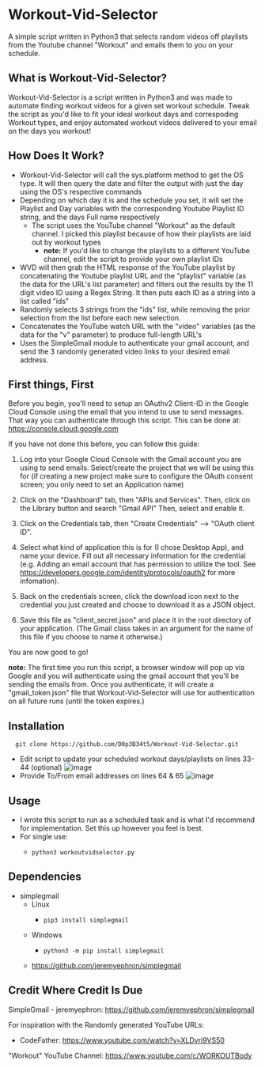 # Workout-Vid-Selector
A simple script written in Python3 that selects random videos off playlists from the Youtube channel "Workout" and emails them to you on your schedule. 


## What is Workout-Vid-Selector?
Workout-Vid-Selector is a script written in Python3 and was made to automate finding workout videos for a given set workout schedule. Tweak the script as you'd like to fit your ideal workout days and correspoding Workout types, and enjoy automated workout videos delivered to your email on the days you workout! 

## How Does It Work? 
  - Workout-Vid-Selector will call the sys.platform method to get the OS type. It will then query the date and filter the output with just the day using the OS's respective commands
  - Depending on which day it is and the schedule you set, it will set the Playlist and Day variables with the corresponding Youtube Playlist ID string, and the days Full name respectively
    - The script uses the YouTube channel "Workout" as the default channel. I picked this playlist because of how their playlists are laid out by workout types
      - **note:** If you'd like to change the playlists to a different YouTube channel, edit the script to provide your own playlist IDs
  - WVD will then grab the HTML response of the YouTube playlist by concatenating the Youtube playlist URL and the "playlist" variable (as the data for the URL's list parameter) and filters out the results by the 11 digit video ID using a Regex String. It then puts each ID as a string into a list called "ids"
  - Randomly selects 3 strings from the "ids" list, while removing the prior selection from the list before each new selection. 
  - Concatenates the YouTube watch URL with the "video" variables (as the data for the "v" parameter) to produce full-length URL's
  - Uses the SimpleGmail module to authenticate your gmail account, and send the 3 randomly generated video links to your desired email address.

## First things, First 
Before you begin, you'll need to setup an OAuthv2 Client-ID in the Google Cloud Console using the email that you intend to use to send messages. That way you can authenticate through this script. This can be done at: https://console.cloud.google.com

If you have not done this before, you can follow this guide:

  1. Log into your Google Cloud Console with the Gmail account you are using to send emails. Select/create the project that we will be using this for (if creating a new project make sure to configure the OAuth consent screen; you only need to set an Application name)

  2. Click on the "Dashboard" tab, then "APIs and Services". Then, click on the Library button and search "Gmail API" Then, select and enable it.

  3. Click on the Credentials tab, then "Create Credentials" --> "OAuth client ID".

  4. Select what kind of application this is for (I chose Desktop App), and name your device. Fill out all necessary information for the credential (e.g. Adding an email account that has permission to utilize the tool. See https://developers.google.com/identity/protocols/oauth2 for more infomation).

  5. Back on the credentials screen, click the download icon next to the credential you just created and choose to download it as a JSON object.

  6. Save this file as "client_secret.json" and place it in the root directory of your application. (The Gmail class takes in an argument for the name of this file if you choose to name it otherwise.)


You are now good to go!

**note:** The first time you run this script, a browser window will pop up via Google and you will authenticate using the gmail account that you'll be sending the emails from. Once you authenticate, it will create a "gmail_token.json" file that Workout-Vid-Selector will use for authentication on all future runs (until the token expires.) 

## Installation
      git clone https://github.com/D0p3B34t5/Workout-Vid-Selector.git
  - Edit script to update your scheduled workout days/playlists on lines 33-44 (optional)
![image](https://user-images.githubusercontent.com/98996357/185812114-016f55c1-a3d3-49a4-b5a7-18d2b0298fbd.png)
  - Provide To/From email addresses on lines 64 & 65
![image](https://user-images.githubusercontent.com/98996357/185812654-114eba59-9c25-4c8a-a25f-67ceb3311d3b.png)
  
## Usage
  - I wrote this script to run as a scheduled task and is what I'd recommend for implementation. Set this up however you feel is best. 
  - For single use:
    -     python3 workoutvidselector.py
      
## Dependencies 
  - simplegmail
    - Linux
      -     pip3 install simplegmail
    - Windows
      -     python3 -m pip install simplegmail
     - https://github.com/jeremyephron/simplegmail

## Credit Where Credit Is Due
SimpleGmail - jeremyephron: https://github.com/jeremyephron/simplegmail


For inspiration with the Randomly generated YouTube URLs:
  - CodeFather: https://www.youtube.com/watch?v=XLDvri9VS50

"Workout" YouTube Channel: https://www.youtube.com/c/WORKOUTBody


